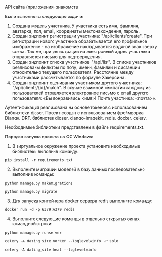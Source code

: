 API сайта (приложения) знакомств

Были выполнены следующие задачи:
1. Создана модель участника. У участника есть имя, фамилия, аватарка, пол, email, координаты местонахождения, пароль.
2. Создан эндпоинт регистрации участника: "/api/clients/create". При регистрации нового участника обрабатывается его профильное изображение - на изображение накладывается водяной знак сверху слева. Так же, при регистрации на электронный адрес участника отправляется письмо для подтверждения.
3. Создан эндпоинт списка участников: "/api/list". В списке участников реализованы фильтры по полу, имени, фамилии и дистанции относительно текущего пользователя. Расстояние между участниками рассчитывается по формуле Хаверсина.
4. Создан эндпоинт оценивания участником другого участника: "/api/clients/{id}/match". В случае взаимной симпатии каждому из пользователей отравляется электронное письмо с email другого пользователя: «Вы понравились <имя>! Почта участника: <почта>».

Аутентификация реализована на основе токенов с использованием библиотеки djoser.
Проект создан с использованием фреймворка Django, DRF, библиотек djoser, django-imagekit, redis, docker, celery.

Необходимые библиотеки представлены в файле requirements.txt.

Порядок запуска проекта на ОС Windows:
1. В виртуальное окружение проекта установите необходимые библиотеки выполнив команду:
```commandline
pip install -r requirements.txt
``` 
2. Выполните миграции моделей в базу данных последовательно выполнив команды:
```commandline
python manage.py makemigrations
```
```commandline
python manage.py migrate
```
3. Для запуска контейнера docker сервера redis выполните команду:
```commandline
docker run -d -p 6379:6379 redis
```  
4. Выполните следующие команды в отдельно открытых окнах командной строки:
```commandline
python manage.py runserver
```
```commandline
celery -A dating_site worker --loglevel=info -P solo
```
```commandline
celery -A dating_site beat --loglevel=info
```
